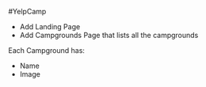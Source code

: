 #YelpCamp

* Add Landing Page
* Add Campgrounds Page that lists all the campgrounds

Each Campground has:
* Name
* Image

